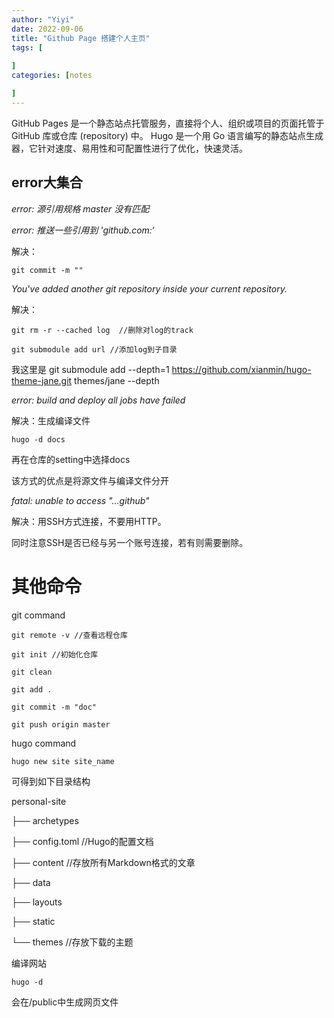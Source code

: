 ```yaml
---
author: "Yiyi"
date: 2022-09-06
title: "Github Page 搭建个人主页"
tags: [
 
]
categories: [notes

]
---
```


GitHub Pages 是一个静态站点托管服务，直接将个人、组织或项目的页面托管于 GitHub 库或仓库 (repository) 中。
Hugo 是一个用 Go 语言编写的静态站点生成器，它针对速度、易用性和可配置性进行了优化，快速灵活。

## error大集合


*error: 源引用规格 master 没有匹配*

*error: 推送一些引用到 'github.com:‘*

解决： 

    git commit -m ""


*You've added another git repository inside your current repository.*

解决： 

    git rm -r --cached log  //删除对log的track

    git submodule add url //添加log到子目录

我这里是 git submodule add --depth=1 https://github.com/xianmin/hugo-theme-jane.git themes/jane   --depth 



*error: build and deploy all jobs have failed*

解决：生成编译文件

    hugo -d docs

再在仓库的setting中选择docs

该方式的优点是将源文件与编译文件分开



*fatal: unable to access "...github"*

解决：用SSH方式连接，不要用HTTP。

同时注意SSH是否已经与另一个账号连接，若有则需要删除。



# 其他命令
git command
    
    git remote -v //查看远程仓库
    
    git init //初始化仓库
    
    git clean
    
    git add .
    
    git commit -m "doc"
    
    git push origin master



hugo command

    hugo new site site_name

可得到如下目录结构

personal-site

├── archetypes

├── config.toml   //Hugo的配置文档

├── content       //存放所有Markdown格式的文章

├── data

├── layouts

├── static

└── themes        //存放下载的主题

编译网站

    hugo -d

会在/public中生成网页文件

